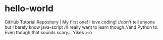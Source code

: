 # hello-world
GitHub Tutorial Repository | My first one!
I love coding!
//don't tell anyone but I barely know java-script
//I really want to learn though 
//and Python to. Even though that sounds scary... Yikes >:o
